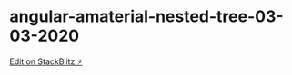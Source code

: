 # angular-amaterial-nested-tree-03-03-2020

[Edit on StackBlitz ⚡️](https://stackblitz.com/edit/angular-amaterial-nested-tree-03-03-2020)